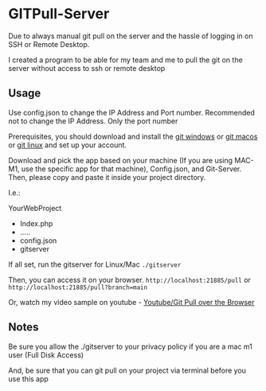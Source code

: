 # GITPull-Server

Due to always manual git pull on the server and the hassle of logging in on SSH or Remote Desktop.

I created a program to be able for my team and me to pull the git on the server without access to ssh or remote desktop

## Usage

Use config.json to change the IP Address and Port number. Recommended not to change the IP Address. Only the port number

Prerequisites, you should download and install the [git windows](https://git-scm.com/download/win) or
[git macos](https://git-scm.com/download/mac) or [git linux](https://git-scm.com/download/linux) and set up your account.

Download and pick the app based on your machine (If you are using MAC-M1, use the specific app for that machine), Config.json, and Git-Server. Then, please copy and paste it inside your project directory.

I.e.:

YourWebProject

- Index.php
- .....
- config.json
- gitserver

If all set, run the gitserver for Linux/Mac `./gitserver`

Then, you can access it on your browser. `http://localhost:21885/pull` or `http://localhost:21885/pull?branch=main`

Or, watch my video sample on youtube - [Youtube/Git Pull over the Browser](https://youtu.be/J4BEja5SI-E)

## Notes

Be sure you allow the ./gitserver to your privacy policy if you are a mac m1 user (Full Disk Access)

And, be sure that you can git pull on your project via terminal before you use this app
